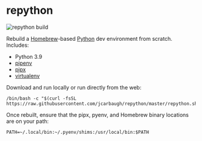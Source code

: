 # repython

![repython build](https://github.com/jcarbaugh/repython/workflows/repython%20build/badge.svg)

Rebuild a [Homebrew](https://brew.sh)-based [Python](https://www.python.org) dev environment from scratch. Includes:

* Python 3.9
* [pipenv](https://pipenv.pypa.io/en/latest/)
* [pipx](https://pipxproject.github.io/pipx/)
* [virtualenv](https://virtualenv.pypa.io/en/latest/)

Download and run locally or run directly from the web:

```
/bin/bash -c "$(curl -fsSL https://raw.githubusercontent.com/jcarbaugh/repython/master/repython.sh)"
```

Once rebuilt, ensure that the pipx, pyenv, and Homebrew binary locations are on your path:

```
PATH=~/.local/bin:~/.pyenv/shims:/usr/local/bin:$PATH
```
